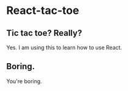 # React-tac-toe

## Tic tac toe? Really?

Yes. I am using this to learn how to use React.

## Boring.

You're boring.
